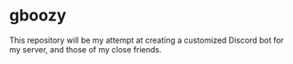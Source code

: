 # gboozy
This repository will be my attempt at creating a customized Discord bot for my server, and those of my close friends. 
